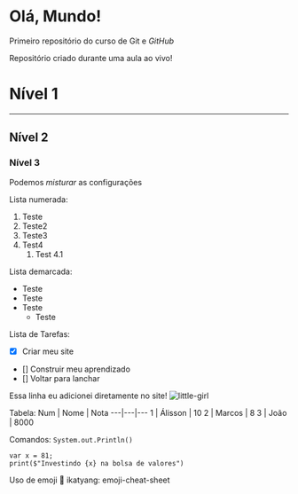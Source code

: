 # Olá, Mundo!
 Primeiro repositório do curso de Git e _GitHub_

 Repositório criado durante uma aula ao vivo!

# Nível 1
***
## Nível 2

### Nível 3

Podemos _*misturar*_ as configurações

Lista numerada: 
1. Teste
1. Teste2
1. Teste3 
2. Test4
   1. Test 4.1

Lista demarcada:
* Teste
* Teste
* Teste
   * Teste

Lista de Tarefas:
 - [x] Criar meu site
 - [] Construir meu aprendizado
 - [] Voltar para lanchar


Essa linha eu adicionei diretamente no site!
![little-girl](https://user-images.githubusercontent.com/59287050/136031750-1547c9cf-87f5-457b-976e-24fddcbb0115.jpg)

Tabela:
Num | Nome | Nota
---|---|---
1 | Álisson | 10
2 | Marcos | 8
3 | João | 8000

Comandos:
`System.out.Println()`

```
var x = 81;
print($"Investindo {x} na bolsa de valores")
```

Uso de emoji 🥇
ikatyang: emoji-cheat-sheet
